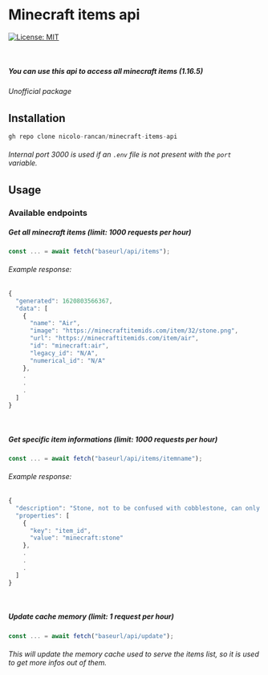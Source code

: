 # Minecraft items api

[![License: MIT](https://img.shields.io/badge/License-MIT-yellow.svg)](https://opensource.org/licenses/MIT)

<br />

##### You can use this api to access all minecraft items (1.16.5)

###### Unofficial package

## Installation

```js
gh repo clone nicolo-rancan/minecraft-items-api
```

###### Internal port 3000 is used if an `.env` file is not present with the `port` variable.

## Usage

### Available endpoints

##### Get all minecraft items (limit: 1000 requests per hour)

```js
const ... = await fetch("baseurl/api/items");
```

###### Example response:

```js
{
  "generated": 1620803566367,
  "data": [
    {
      "name": "Air",
      "image": "https://minecraftitemids.com/item/32/stone.png",
      "url": "https://minecraftitemids.com/item/air",
      "id": "minecraft:air",
      "legacy_id": "N/A",
      "numerical_id": "N/A"
    },
    .
    .
    .
  ]
}
```

<br />

##### Get specific item informations (limit: 1000 requests per hour)

```js
const ... = await fetch("baseurl/api/items/itemname");
```

###### Example response:

```js
{
  "description": "Stone, not to be confused with cobblestone, can only be obtained when a stoneblock is broken with a silk touch pickaxe. It is required for many redstone items such as the comparator, and decorative items like stonebricks.",
  "properties": [
    {
      "key": "item_id",
      "value": "minecraft:stone"
    },
    .
    .
    .
  ]
}
```

<br />

##### Update cache memory (limit: 1 request per hour)

```js
const ... = await fetch("baseurl/api/update");
```

###### This will update the memory cache used to serve the items list, so it is used to get more infos out of them.

<br />
